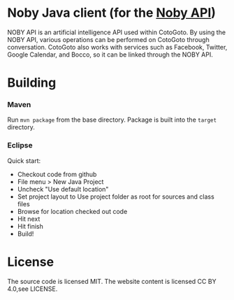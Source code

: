 # Noby Java client (for the [Noby API](https://webapi.cotogoto.ai/))
NOBY API is an artificial intelligence API used within CotoGoto.
By using the NOBY API, various operations can be performed on CotoGoto through conversation.
CotoGoto also works with services such as Facebook, Twitter, Google Calendar, and Bocco, so it can be linked through the NOBY API.

# Building

### Maven
Run `mvn package` from the base directory. Package is built into the `target` directory.

### Eclipse
Quick start:
* Checkout code from github
* File menu > New Java Project
* Uncheck "Use default location"
* Set project layout to Use project folder as root for sources and class files
* Browse for location checked out code
* Hit next
* Hit finish
* Build!

# License
The source code is licensed MIT. The website content is licensed CC BY 4.0,see LICENSE.
